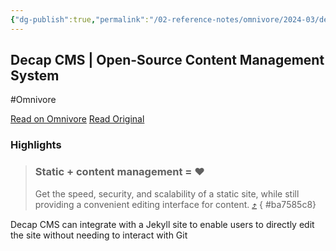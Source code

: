```yaml
---
{"dg-publish":true,"permalink":"/02-reference-notes/omnivore/2024-03/decap-cms-open-source-content-management-system/","title":"Decap CMS | Open-Source Content Management System\n","metatags":{"description":"Open source content management for your Git workflow","og:image":"https://i.imgur.com/LmCg5HX.png"},"tags":["MMW-Dev/Alternative-Sites"]}
---
```



## Decap CMS | Open-Source Content Management System
#Omnivore

[Read on Omnivore](https://omnivore.app/me/https-decapcms-org-18e4bcc3a4a)
[Read Original](https://decapcms.org)

### Highlights

> ### Static + content management = ♥
> 
> Get the speed, security, and scalability of a static site, while still providing a convenient editing interface for content. [⤴️](https://omnivore.app/me/https-decapcms-org-18e4bcc3a4a#ba7585c8-318e-40e4-b3aa-969298398b30) 
{ #ba7585c8}


Decap CMS can integrate with a Jekyll site to enable users to directly edit the site without needing to interact with Git

